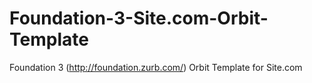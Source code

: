 Foundation-3-Site.com-Orbit-Template
====================================

Foundation 3 (http://foundation.zurb.com/) Orbit Template for Site.com